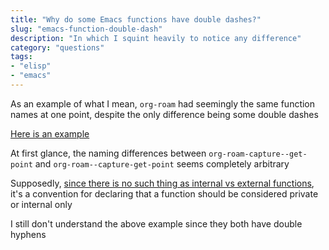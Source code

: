 ```yaml
---
title: "Why do some Emacs functions have double dashes?"
slug: "emacs-function-double-dash"
description: "In which I squint heavily to notice any difference"
category: "questions"
tags:
- "elisp"
- "emacs"
---
```


As an example of what I mean, `org-roam` had seemingly the same function names at one point, despite the only difference being some double dashes

[Here is an example](https://github.com/org-roam/org-roam/blob/ba835ef6242caf23e60ab9de1aaf1f25d7e5841f/org-roam-capture.el#L236)

At first glance, the naming differences between `org-roam-capture--get-point` and `org-roam--capture-get-point` seems completely arbitrary

Supposedly, [since there is no such thing as internal vs external functions](https://emacs.stackexchange.com/questions/42286/double-hyphen-in-elisp-function-names), it's a convention for declaring that a function should be considered private or internal only

I still don't understand the above example since they both have double hyphens